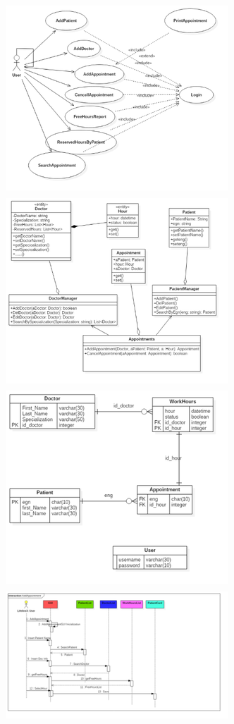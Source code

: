 ![UseCaseDiagram__Doctor](png/UseCaseDiagram__Doctor.png)

![ClassDiagram__Doctor](png/ClassDiagram__Doctor.png)

![ERDiagram__Doctor](png/ERDiagram__Doctor.png)

![SequenceDiagram__AddAppointment__Interaction](png/SequenceDiagram__AddAppointment__Interaction.png)
